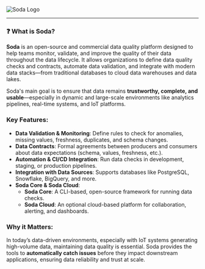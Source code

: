 ![Soda Logo](https://repository-images.githubusercontent.com/321458274/c25b7400-5747-11eb-9ad2-452a7bdfad0e)

---

### ❓ What is Soda?

**Soda** is an open-source and commercial data quality platform designed to help teams monitor, validate, and improve the quality of their data throughout the data lifecycle. It allows organizations to define data quality checks and contracts, automate data validation, and integrate with modern data stacks—from traditional databases to cloud data warehouses and data lakes.

Soda's main goal is to ensure that data remains **trustworthy, complete, and usable**—especially in dynamic and large-scale environments like analytics pipelines, real-time systems, and IoT platforms.

###  Key Features:

* **Data Validation & Monitoring**: Define rules to check for anomalies, missing values, freshness, duplicates, and schema changes.
* **Data Contracts**: Formal agreements between producers and consumers about data expectations (schema, values, freshness, etc.).
* **Automation & CI/CD Integration**: Run data checks in development, staging, or production pipelines.
* **Integration with Data Sources**: Supports databases like PostgreSQL, Snowflake, BigQuery, and more.
* **Soda Core & Soda Cloud**:
    * **Soda Core**: A CLI-based, open-source framework for running data checks.
    * **Soda Cloud**: An optional cloud-based platform for collaboration, alerting, and dashboards.

###  Why it Matters:

In today’s data-driven environments, especially with IoT systems generating high-volume data, maintaining data quality is essential. Soda provides the tools to **automatically catch issues** before they impact downstream applications, ensuring data reliability and trust at scale.
